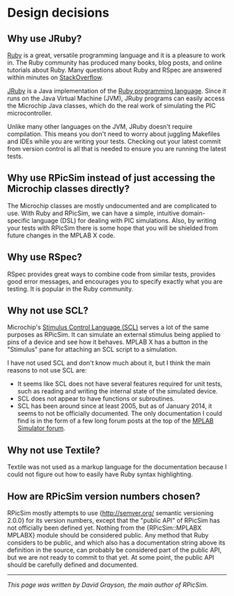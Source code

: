 Design decisions
====


Why use JRuby?
----
[Ruby](https://www.ruby-lang.org/) is a great, versatile programming language and it is a pleasure to work in.
The Ruby community has produced many books, blog posts, and online tutorials about Ruby.
Many questions about Ruby and RSpec are answered within minutes on [StackOverflow](http://www.stackoverflow.com).

[JRuby](http://jruby.org) is a Java implementation of the [Ruby programming language](https://www.ruby-lang.org/).
Since it runs on the Java Virtual Machine (JVM), JRuby programs can easily access the Microchip Java classes, which do the real work of simulating the PIC microcontroller.

Unlike many other languages on the JVM, JRuby doesn't require compilation.
This means you don't need to worry about juggling Makefiles and IDEs while you are writing your tests.
Checking out your latest commit from version control is all that is needed to ensure you are running the latest tests.


Why use RPicSim instead of just accessing the Microchip classes directly?
----
The Microchip classes are mostly undocumented and are complicated to use.
With Ruby and RPicSim, we can have a simple, intuitive domain-specific language (DSL) for dealing with PIC simulations.
Also, by writing your tests with RPicSim there is some hope that you will be shielded from future changes in the MPLAB X code.


Why use RSpec?
----
RSpec provides great ways to combine code from similar tests, provides good error messages, and encourages you to specify exactly what you are testing.
It is popular in the Ruby community.


Why not use SCL?
----
Microchip's [Stimulus Control Language (SCL)](http://www.microchip.com/forums/m111255.aspx) serves a lot of the same purposes as RPicSim.
It can simulate an external stimulus being applied to pins of a device and see how it behaves.
MPLAB X has a button in the "Stimulus" pane for attaching an SCL script to a simulation.

I have not used SCL and don't know much about it, but I think the main reasons to not use SCL are:

* It seems like SCL does not have several features required for unit tests, such as reading and writing the internal state of the simulated device.
* SCL does not appear to have functions or subroutines.
* SCL has been around since at least 2005, but as of January 2014, it seems to not be officially documented.
  The only documentation I could find is in the form of a few long forum posts at the top of the [MPLAB Simulator forum](http://www.microchip.com/forums/f18.aspx).


Why not use Textile?
----
Textile was not used as a markup language for the documentation because I could not figure out how to easily have Ruby syntax highlighting.


How are RPicSim version numbers chosen?
----

RPicSim mostly attempts to use {http://semver.org/ semantic versioning 2.0.0} for its version numbers, except that the "public API" of RPicSim has not officially been defined yet.
Nothing from the {RPicSim::MPLABX MPLABX} module should be considered public.
Any method that Ruby considers to be public, and which also has a documentation string above its definition in the source, can probably be considered part of the public API, but we are not ready to commit to that yet.
At some point, the public API should be carefully defined and documented.

* * *

_This page was written by David Grayson, the main author of RPicSim._